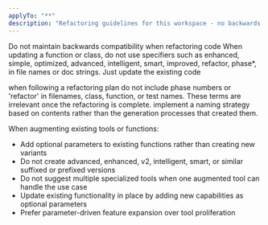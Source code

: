 ```yaml
---
applyTo: "**"
description: "Refactoring guidelines for this workspace - no backwards compatibility, no suffixed variants"
---
```


Do not maintain backwards compatibility when refactoring code
When updating a function or class, do not use specifiers such as
enhanced, simple, optimized, advanced, intelligent, smart, improved, refactor, phase*, in file names or doc strings. Just update the existing code

when following a refactoring plan do not include phase numbers or 'refactor' in filenames, class, function, or test names. These terms are irrelevant once the refactoring is complete. implement a naming strategy based on contents rather than the generation processes that created them.

When augmenting existing tools or functions:

- Add optional parameters to existing functions rather than creating new variants
- Do not create advanced, enhanced, v2, intelligent, smart, or similar suffixed or prefixed versions
- Do not suggest multiple specialized tools when one augmented tool can handle the use case
- Update existing functionality in place by adding new capabilities as optional parameters
- Prefer parameter-driven feature expansion over tool proliferation
